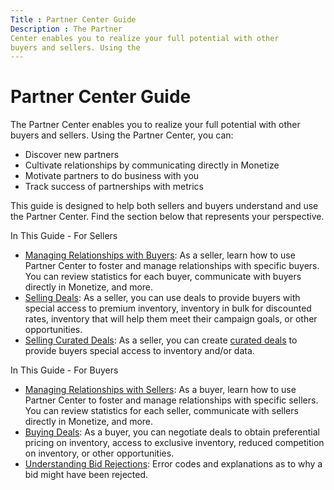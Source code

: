 ```yaml
---
Title : Partner Center Guide
Description : The Partner
Center enables you to realize your full potential with other
buyers and sellers. Using the
---
```



# Partner Center Guide



The Partner
Center enables you to realize your full potential with other
buyers and sellers. Using the
Partner Center, you can:

- Discover new partners
- Cultivate relationships by communicating directly in
  Monetize
- Motivate partners to do business with you
- Track success of partnerships with metrics

This guide is designed to help both sellers and buyers understand and
use the Partner Center. Find the
section below that represents your perspective.

<div id="ID-00000b5d__section-41e8ecfa-8822-436f-a85e-5bed0a435764"
>

In This Guide - For Sellers

- <a href="managing-relationships-with-buyers.html" class="xref">Managing
  Relationships with Buyers</a>: As a seller, learn how to use Partner
  Center to foster and manage relationships with specific buyers. You
  can review statistics for each buyer, communicate with buyers directly
  in Monetize, and more.
- <a href="selling-deals.html" class="xref">Selling Deals</a>: As a
  seller, you can use deals to provide buyers with special access to
  premium inventory, inventory in bulk for discounted rates, inventory
  that will help them meet their campaign goals, or other opportunities.
- <a href="selling-curated-deals.html" class="xref">Selling Curated
  Deals</a>: As a seller, you can create
  <a href="curated-deals.html" class="xref">curated deals</a> to provide
  buyers special access to inventory and/or data.



In This Guide - For Buyers

- <a href="managing-relationships-with-sellers.html" class="xref">Managing
  Relationships with Sellers</a>: As a buyer, learn how to use Partner
  Center to foster and manage relationships with specific sellers. You
  can review statistics for each seller, communicate with sellers
  directly in Monetize, and more.
- <a href="buying-deals.html" class="xref">Buying Deals</a>: As a buyer,
  you can negotiate deals to obtain preferential pricing on inventory,
  access to exclusive inventory, reduced competition on inventory, or
  other opportunities.
- <a href="understanding-bid-rejections.html" class="xref">Understanding
  Bid Rejections</a>: Error codes and explanations as to why a bid might
  have been rejected.




